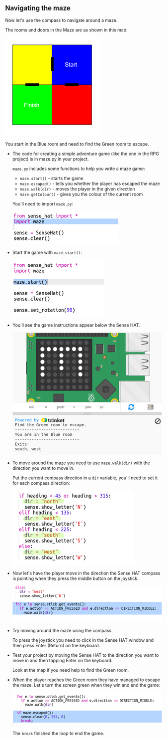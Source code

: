 ## Navigating the maze

Now let's use the compass to navigate around a maze.

The rooms and doors in the Maze are as shown in this map:

![скриншот](images/compass-maze-map.png)

You start in the Blue room and need to find the Green room to escape.

+ The code for creating a simple adventure game (like the one in the RPG project) is in maze.py in your project.
    
    `maze.py` includes some functions to help you write a maze game:
    
    + `maze.start()` - starts the game
    + `maze.escaped()` - tells you whether the player has escaped the maze
    + `maze.walk(dir)` - moves the player in the given direction
    + `maze.getColour()` - gives you the colour of the current room
    
    You'll need to import `maze.py`:
    
    ![скриншот](images/compass-import.png)

+ Start the game with `maze.start()`:
    
    ![скриншот](images/compass-start.png)

+ You'll see the game instructions appear below the Sense HAT.
    
    ![скриншот](images/compass-start-test.png)

+ To move around the maze you need to use `maze.walk(dir)` with the direction you want to move in.
    
    Put the current compass direction in a `dir` variable, you'll need to set it for each compass direction:
    
    ![скриншот](images/compass-dir.png)

+ Now let's have the player move in the direction the Sense HAT compass is pointing when they press the middle button on the joystick.
    
    ![скриншот](images/compass-joystick.png)

+ Try moving around the maze using the compass.
    
    To press the joystick you need to click in the Sense HAT window and then press Enter (Return) on the keyboard.

+ Test your project by moving the Sense HAT to the direction you want to move in and then tapping Enter on the keyboard.
    
    Look at the map if you need help to find the Green room.

+ When the player reaches the Green room they have managed to escape the maze. Let's turn the screen green when they win and end the game:
    
    ![скриншот](images/compass-end.png)
    
    The `break` finished the loop to end the game.